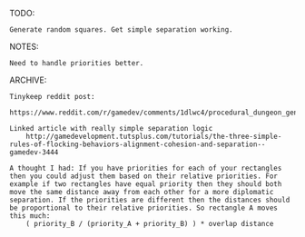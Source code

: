 
TODO:

	Generate random squares. Get simple separation working.

NOTES:
	
	Need to handle priorities better.

ARCHIVE:

	Tinykeep reddit post:
		https://www.reddit.com/r/gamedev/comments/1dlwc4/procedural_dungeon_generation_algorithm_explained/

	Linked article with really simple separation logic
		http://gamedevelopment.tutsplus.com/tutorials/the-three-simple-rules-of-flocking-behaviors-alignment-cohesion-and-separation--gamedev-3444

	A thought I had: If you have priorities for each of your rectangles then you could adjust them based on their relative priorities. For example if two rectangles have equal priority then they should both move the same distance away from each other for a more diplomatic separation. If the priorities are different then the distances should be proportional to their relative priorities. So rectangle A moves this much: 
		( priority_B / (priority_A + priority_B) ) * overlap distance
